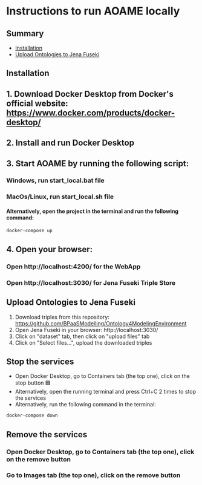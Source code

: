 # Instructions to run AOAME locally

## Summary
- [Installation](#installation)
- [Upload Ontologies to Jena Fuseki](#upload-ontologies-to-jena-fuseki)

## Installation
## 1. Download Docker Desktop from Docker's official website: https://www.docker.com/products/docker-desktop/
## 2. Install and run Docker Desktop
## 3. Start AOAME by running the following script:

### Windows, run start_local.bat file
### MacOs/Linux, run start_local.sh file
#### Alternatively, open the project in the terminal and run the following command:
```bash 
docker-compose up
```
## 4. Open your browser:
### Open http://localhost:4200/ for the WebApp
### Open http://localhost:3030/ for Jena Fuseki Triple Store

## Upload Ontologies to Jena Fuseki
1. Download triples from this repository: https://github.com/BPaaSModelling/Ontology4ModelingEnvironment
2. Open Jena Fuseki in your browser: http://localhost:3030/
3. Click on "dataset" tab, then click on "upload files" tab
4. Click on "Select files...", upload the downloaded triples


## Stop the services
- Open Docker Desktop, go to Containers tab (the top one), click on the stop button 🟦
- Alternatively, open the running terminal and press Ctrl+C 2 times to stop the services
- Alternatively, run the following command in the terminal:
```bash
docker-compose down
```
## Remove the services
### Open Docker Desktop, go to Containers tab (the top one), click on the remove button
### Go to Images tab (the top one), click on the remove button

